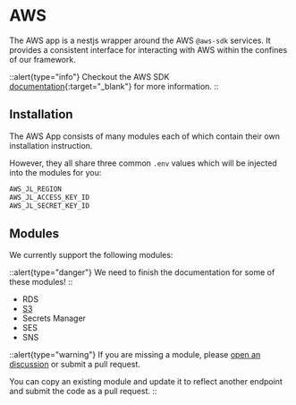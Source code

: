 # AWS

The AWS app is a nestjs wrapper around the AWS `@aws-sdk` services. It provides a consistent interface for interacting with AWS within the confines of our framework.

::alert{type="info"}
Checkout the AWS SDK [documentation](https://aws.amazon.com/sdk-for-javascript/){:target="_blank"} for more information.
::

## Installation

The AWS App consists of many modules each of which contain their own installation instruction.

However, they all share three common `.env` values which will be injected into the modules for you:

```bash
AWS_JL_REGION
AWS_JL_ACCESS_KEY_ID
AWS_JL_SECRET_KEY_ID
```

## Modules

We currently support the following modules:

::alert{type="danger"}
We need to finish the documentation for some of these modules!
::


- RDS
- [S3](/framework/apps/aws/modules/s3)
- Secrets Manager
- SES
- SNS


::alert{type="warning"}
If you are missing a module, please [open an discussion](https://github.com/juicyllama/framework/discussions) or submit a pull request.

You can copy an existing module and update it to reflect another endpoint and submit the code as a pull request.
::
